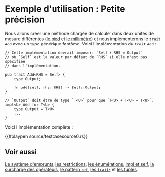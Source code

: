 # Exemple d'utilisation : Petite précision

Nous allons créer une méthode chargée de calculer dans deux unités de mesure différentes ([le pied](https://fr.wikipedia.org/wiki/Pied_%28unité%29) et [le millimètre](https://fr.wikipedia.org/wiki/Mètre#Description_des_sous-multiples)) et nous implémenterons le `trait` `Add` avec un type générique fantôme. Voici l'implémentation du `trait` `Add` :

```rust,ignore
// Cette implémentation devrait imposer: `Self + RHS = Output`
// où `Self` est la valeur par défaut de `RHS` si elle n'est pas spécifiée 
// dans l'implémentation.

pub trait Add<RHS = Self> {
    type Output;

    fn add(self, rhs: RHS) -> Self::Output;
}

// `Output` doit être de type `T<U>` pour que `T<U> + T<U> = T<U>`.
impl<U> Add for T<U> {
    type Output = T<U>;
    ...
}
```

Voici l'implémentation complète :

{{#playpen source/testcasesource0.rs}}

## Voir aussi

[Le système d'emprunts](../chapitre13/borrowing.html), [les restrictions](../chapitre12/restrictions.html), [les énumérations](../chapitre3/enum.html), [impl et self](../chapitre8/methodes.html), [la surcharge des opérateurs](../chapitre14/opoverloading.html), [le pattern `ref`](../chapitre13/refpattern.html), [les `traits`](../chapitre14/traits.html) et [les tuples](../chapitre3/struct.html).

